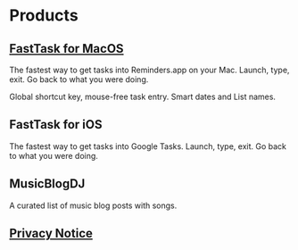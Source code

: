 # Products

## [FastTask for MacOS](./FastTaskMacOS_Overview.md)

The fastest way to get tasks into Reminders.app on your Mac.  Launch, type, exit.  Go back to what you were doing.

Global shortcut key, mouse-free task entry.  Smart dates and List names.

## FastTask for iOS

The fastest way to get tasks into Google Tasks. Launch, type, exit.  Go back to what you were doing.

## MusicBlogDJ

A curated list of music blog posts with songs.

## [Privacy Notice](./FastTaskMacOS_Overview.md)
